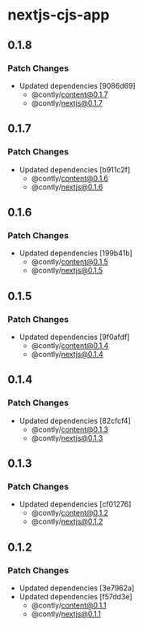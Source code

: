 # nextjs-cjs-app

## 0.1.8

### Patch Changes

- Updated dependencies [9086d69]
  - @contly/content@0.1.7
  - @contly/nextjs@0.1.7

## 0.1.7

### Patch Changes

- Updated dependencies [b911c2f]
  - @contly/content@0.1.6
  - @contly/nextjs@0.1.6

## 0.1.6

### Patch Changes

- Updated dependencies [199b41b]
  - @contly/content@0.1.5
  - @contly/nextjs@0.1.5

## 0.1.5

### Patch Changes

- Updated dependencies [9f0afdf]
  - @contly/content@0.1.4
  - @contly/nextjs@0.1.4

## 0.1.4

### Patch Changes

- Updated dependencies [82cfcf4]
  - @contly/content@0.1.3
  - @contly/nextjs@0.1.3

## 0.1.3

### Patch Changes

- Updated dependencies [cf01276]
  - @contly/content@0.1.2
  - @contly/nextjs@0.1.2

## 0.1.2

### Patch Changes

- Updated dependencies [3e7962a]
- Updated dependencies [f57dd3e]
  - @contly/content@0.1.1
  - @contly/nextjs@0.1.1
